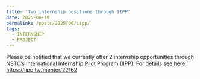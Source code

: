```yaml
---
title: 'Two internship positions through IIPP'
date: 2025-06-18
permalink: /posts/2025/06/iipp/
tags:
  - INTERNSHIP
  - PROJECT
---
```



Please be notified that we currently offer 2 internship opportunities through NSTC’s International Internship Pilot Program (IIPP). For details see here: https://iipp.tw/mentor/22162
